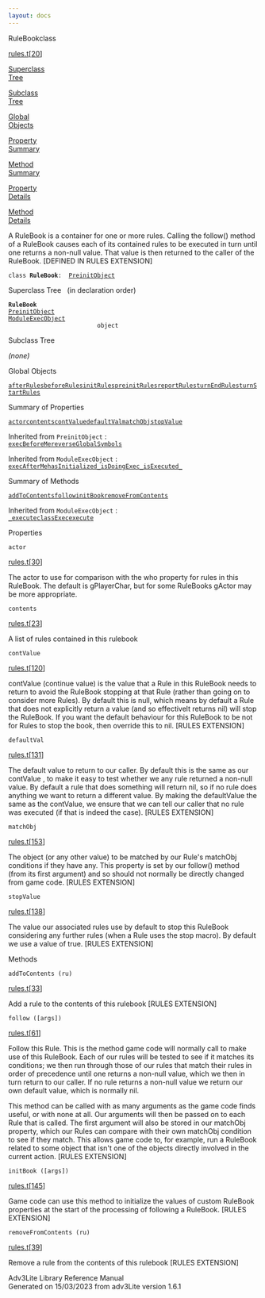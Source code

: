 ```yaml
---
layout: docs
---
```

<span class="title">RuleBook</span><span class="type">class</span>

[rules.t](../file/rules.t.html)\[[20](../source/rules.t.html#20)\]

[Superclass  
Tree](#_SuperClassTree_)

[Subclass  
Tree](#_SubClassTree_)

[Global  
Objects](#_ObjectSummary_)

[Property  
Summary](#_PropSummary_)

[Method  
Summary](#_MethodSummary_)

[Property  
Details](#_Properties_)

[Method  
Details](#_Methods_)

<div class="fdesc">

A RuleBook is a container for one or more rules. Calling the follow()
method of a RuleBook causes each of its contained rules to be executed
in turn until one returns a non-null value. That value is then returned
to the caller of the RuleBook. \[DEFINED IN RULES EXTENSION\]

`class `**`RuleBook`**` :   `[`PreinitObject`](../object/PreinitObject.html)

</div>

<span id="_SuperClassTree_"></span>

<div class="mjhd">

<span class="hdln">Superclass Tree</span>   (in declaration order)

</div>

**`RuleBook`**  
[`PreinitObject`](../object/PreinitObject.html)  
[`ModuleExecObject`](../object/ModuleExecObject.html)  
`                         object`  
<span id="_SubClassTree_"></span>

<div class="mjhd">

<span class="hdln">Subclass Tree</span>  

</div>

*(none)* <span id="_ObjectSummary_"></span>

<div class="mjhd">

<span class="hdln">Global Objects</span>  

</div>

[`afterRules`](../object/afterRules.html)[`beforeRules`](../object/beforeRules.html)[`initRules`](../object/initRules.html)[`preinitRules`](../object/preinitRules.html)[`reportRules`](../object/reportRules.html)[`turnEndRules`](../object/turnEndRules.html)[`turnStartRules`](../object/turnStartRules.html)
<span id="_PropSummary_"></span>

<div class="mjhd">

<span class="hdln">Summary of Properties</span>  

</div>

[`actor`](#actor)[`contents`](#contents)[`contValue`](#contValue)[`defaultVal`](#defaultVal)[`matchObj`](#matchObj)[`stopValue`](#stopValue)

Inherited from `PreinitObject` :  
[`execBeforeMe`](../object/PreinitObject.html#execBeforeMe)[`reverseGlobalSymbols`](../object/PreinitObject.html#reverseGlobalSymbols)

Inherited from `ModuleExecObject` :  
[`execAfterMe`](../object/ModuleExecObject.html#execAfterMe)[`hasInitialized_`](../object/ModuleExecObject.html#hasInitialized_)[`isDoingExec_`](../object/ModuleExecObject.html#isDoingExec_)[`isExecuted_`](../object/ModuleExecObject.html#isExecuted_)

<span id="_MethodSummary_"></span>

<div class="mjhd">

<span class="hdln">Summary of Methods</span>  

</div>

[`addToContents`](#addToContents)[`follow`](#follow)[`initBook`](#initBook)[`removeFromContents`](#removeFromContents)



Inherited from `ModuleExecObject` :  
[`_execute`](../object/ModuleExecObject.html#_execute)[`classExec`](../object/ModuleExecObject.html#classExec)[`execute`](../object/ModuleExecObject.html#execute)

<span id="_Properties_"></span>

<div class="mjhd">

<span class="hdln">Properties</span>  

</div>

<span id="actor"></span>

`actor`

[rules.t](../file/rules.t.html)\[[30](../source/rules.t.html#30)\]

<div class="desc">

The actor to use for comparison with the who property for rules in this
RuleBook. The default is gPlayerChar, but for some RuleBooks gActor may
be more appropriate.

</div>

<span id="contents"></span>

`contents`

[rules.t](../file/rules.t.html)\[[23](../source/rules.t.html#23)\]

<div class="desc">

A list of rules contained in this rulebook

</div>

<span id="contValue"></span>

`contValue`

[rules.t](../file/rules.t.html)\[[120](../source/rules.t.html#120)\]

<div class="desc">

contValue (continue value) is the value that a Rule in this RuleBook
needs to return to avoid the RuleBook stopping at that Rule (rather than
going on to consider more Rules). By default this is null, which means
by default a Rule that does not explicitly return a value (and so
effectivelt returns nil) will stop the RuleBook. If you want the default
behaviour for this RuleBook to be not for Rules to stop the book, then
override this to nil. \[RULES EXTENSION\]

</div>

<span id="defaultVal"></span>

`defaultVal`

[rules.t](../file/rules.t.html)\[[131](../source/rules.t.html#131)\]

<div class="desc">

The default value to return to our caller. By default this is the same
as our contValue , to make it easy to test whether we any rule returned
a non-null value. By default a rule that does something will return nil,
so if no rule does anything we want to return a different value. By
making the defaultValue the same as the contValue, we ensure that we can
tell our caller that no rule was executed (if that is indeed the case).
\[RULES EXTENSION\]

</div>

<span id="matchObj"></span>

`matchObj`

[rules.t](../file/rules.t.html)\[[153](../source/rules.t.html#153)\]

<div class="desc">

The object (or any other value) to be matched by our Rule's matchObj
conditions if they have any. This property is set by our follow() method
(from its first argument) and so should not normally be directly changed
from game code. \[RULES EXTENSION\]

</div>

<span id="stopValue"></span>

`stopValue`

[rules.t](../file/rules.t.html)\[[138](../source/rules.t.html#138)\]

<div class="desc">

The value our associated rules use by default to stop this RuleBook
considering any further rules (when a Rule uses the stop macro). By
default we use a value of true. \[RULES EXTENSION\]

</div>

<span id="_Methods_"></span>

<div class="mjhd">

<span class="hdln">Methods</span>  

</div>

<span id="addToContents"></span>

`addToContents (ru)`

[rules.t](../file/rules.t.html)\[[33](../source/rules.t.html#33)\]

<div class="desc">

Add a rule to the contents of this rulebook \[RULES EXTENSION\]

</div>

<span id="follow"></span>

`follow ([args])`

[rules.t](../file/rules.t.html)\[[61](../source/rules.t.html#61)\]

<div class="desc">

Follow this Rule. This is the method game code will normally call to
make use of this RuleBook. Each of our rules will be tested to see if it
matches its conditions; we then run through those of our rules that
match their rules in order of precedence until one returns a non-null
value, which we then in turn return to our caller. If no rule returns a
non-null value we return our own default value, which is normally nil.

This method can be called with as many arguments as the game code finds
useful, or with none at all. Our arguments will then be passed on to
each Rule that is called. The first argument will also be stored in our
matchObj property, which our Rules can compare with their own matchObj
condition to see if they match. This allows game code to, for example,
run a RuleBook related to some object that isn't one of the objects
directly involved in the current action. \[RULES EXTENSION\]

</div>

<span id="initBook"></span>

`initBook ([args])`

[rules.t](../file/rules.t.html)\[[145](../source/rules.t.html#145)\]

<div class="desc">

Game code can use this method to initialize the values of custom
RuleBook properties at the start of the processing of following a
RuleBook. \[RULES EXTENSION\]

</div>

<span id="removeFromContents"></span>

`removeFromContents (ru)`

[rules.t](../file/rules.t.html)\[[39](../source/rules.t.html#39)\]

<div class="desc">

Remove a rule from the contents of this rulebook \[RULES EXTENSION\]

</div>

<div class="ftr">

Adv3Lite Library Reference Manual  
Generated on 15/03/2023 from adv3Lite version 1.6.1

</div>
